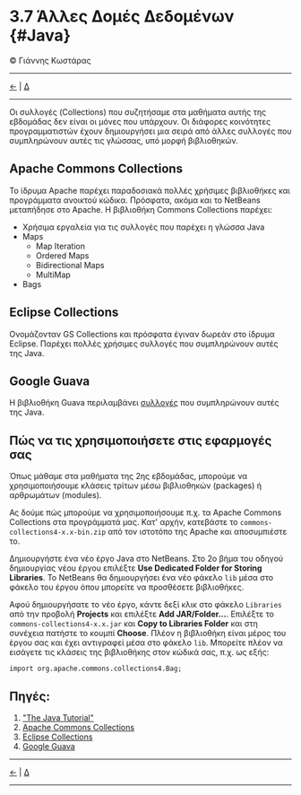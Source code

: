 # 3.7 Άλλες Δομές Δεδομένων {#Java} 
© Γιάννης Κωστάρας

---

[<-](../3.6-Maps/README.md) | [Δ](../../README.md) 
 
---

Οι συλλογές (Collections) που συζητήσαμε στα μαθήματα αυτής της εβδομάδας δεν είναι οι μόνες που υπάρχουν. Οι διάφορες κοινότητες προγραμματιστών έχουν δημιουργήσει μια σειρά από άλλες συλλογές που συμπληρώνουν αυτές τις γλώσσας, υπό μορφή βιβλιοθηκών.

## Apache Commons Collections
Το ίδρυμα Apache παρέχει παραδοσιακά πολλές χρήσιμες βιβλιοθήκες και προγράμματα ανοικτού κώδικα. Πρόσφατα, ακόμα και το NetBeans μεταπήδησε στο Apache. Η βιβλιοθήκη Commons Collections παρέχει:

* Χρήσιμα εργαλεία για τις συλλογές που παρέχει η γλώσσα Java
* Maps
   * Map Iteration
   * Ordered Maps
   * Bidirectional Maps
   * MultiMap
* Bags 

## Eclipse Collections
Ονομάζονταν GS Collections και πρόσφατα έγιναν δωρεάν στο ίδρυμα Eclipse. Παρέχει πολλές χρήσιμες συλλογές που συμπληρώνουν αυτές της Java.

## Google Guava
Η βιβλιοθήκη Guava περιλαμβάνει [συλλογές](https://github.com/google/guava/wiki/CollectionUtilitiesExplained) που συμπληρώνουν αυτές της Java.

## Πώς να τις χρησιμοποιήσετε στις εφαρμογές σας
Όπως μάθαμε στα μαθήματα της 2ης εβδομάδας, μπορούμε να χρησιμοποιήσουμε κλάσεις τρίτων μέσω βιβλιοθηκών (packages) ή αρθρωμάτων (modules).

Ας δούμε πώς μπορούμε να χρησιμοποιήσουμε π.χ. τα Apache Commons Collections στα προγράμματά μας. Κατ' αρχήν, κατεβάστε το ```commons-collections4-x.x-bin.zip``` από τον ιστοτόπο της Apache και αποσυμπιέστε το.

Δημιουργήστε ένα νέο έργο Java στο NetBeans. Στο 2ο βήμα του οδηγού δημιουργίας νέου έργου επιλέξτε **Use Dedicated Folder for Storing Libraries**. Το NetBeans θα δημιουργήσει ένα νέο φάκελο ```lib``` μέσα στο φάκελο του έργου όπου μπορείτε να προσθέσετε βιβλιοθήκες. 

Αφού δημιουργήσατε το νέο έργο, κάντε δεξί κλικ στο φάκελο ```Libraries``` από την προβολή **Projects** και επιλέξτε **Add JAR/Folder...**. Επιλέξτε το ```commons-collections4-x.x.jar``` και **Copy to Libraries Folder** και στη συνέχεια πατήστε το κουμπί **Choose**. Πλέον η βιβλιοθήκη είναι μέρος του έργου σας και έχει αντιγραφεί μέσα στο φάκελο ```lib```. Μπορείτε πλέον να εισάγετε τις κλάσεις της βιβλιοθήκης στον κώδικά σας, π.χ. ως εξής:
```
import org.apache.commons.collections4.Bag;
```

## Πηγές:
1. ["The Java Tutorial"](https://docs.oracle.com/javase/tutorial/)
1. [Apache Commons Collections](http://commons.apache.org/proper/commons-collections/)
1. [Eclipse Collections](https://www.eclipse.org/collections/)
1. [Google Guava](https://github.com/google/guava)

---

[<-](../3.5-Queues/README.md) | [Δ](../../README.md) 

---
